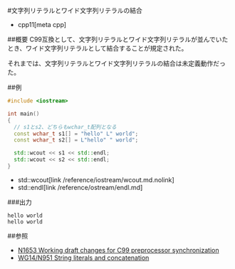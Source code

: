 #文字列リテラルとワイド文字列リテラルの結合
* cpp11[meta cpp]

##概要
C99互換として、文字列リテラルとワイド文字列リテラルが並んでいたとき、ワイド文字列リテラルとして結合することが規定された。

それまでは、文字列リテラルとワイド文字列リテラルの結合は未定義動作だった。


##例
```cpp
#include <iostream>

int main()
{
  // s1とs2、どちらもwchar_t配列となる
  const wchar_t s1[] = "hello" L" world";
  const wchar_t s2[] = L"hello" " world";

  std::wcout << s1 << std::endl;
  std::wcout << s2 << std::endl;
}
```
* std::wcout[link /reference/iostream/wcout.md.nolink]
* std::endl[link /reference/ostream/endl.md]

###出力
```
hello world
hello world
```


##参照
- [N1653 Working draft changes for C99 preprocessor synchronization](http://www.open-std.org/jtc1/sc22/wg21/docs/papers/2004/n1653.htm)
- [WG14/N951 String literals and concatenation](http://www.open-std.org/jtc1/sc22/wg14/www/docs/n951.htm)

